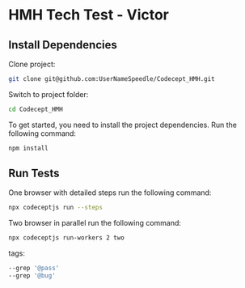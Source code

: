 # HMH Tech Test - Victor


## Install Dependencies

Clone project:

```bash
git clone git@github.com:UserNameSpeedle/Codecept_HMH.git
```

Switch to project folder:

```bash
cd Codecept_HMH
```

To get started, you need to install the project dependencies. Run the following command:

```bash
npm install
```

## Run Tests

One browser with detailed steps run the following command:

```bash
npx codeceptjs run --steps
```

Two browser in parallel run the following command:

```bash
npx codeceptjs run-workers 2 two
```

tags:

```bash
--grep '@pass'
--grep '@bug'
```